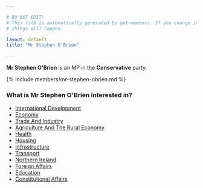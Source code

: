 ```yaml
---

# DO NOT EDIT!
# This file is automatically generated by get-members. If you change it, bad
# things will happen.

layout: default
title: "Mr Stephen O'Brien"

---
```


**Mr Stephen O'Brien** is an MP in the **Conservative** party.

{% include members/mr-stephen-obrien.md %}

### What is Mr Stephen O'Brien interested in?


* [International Development](/interests/international-development.html)
* [Economy](/interests/economy.html)
* [Trade And Industry](/interests/trade-and-industry.html)
* [Agriculture And The Rural Economy](/interests/agriculture-and-the-rural-economy.html)
* [Health](/interests/health.html)
* [Housing](/interests/housing.html)
* [Infrastructure](/interests/infrastructure.html)
* [Transport](/interests/transport.html)
* [Northern Ireland](/interests/northern-ireland.html)
* [Foreign Affairs](/interests/foreign-affairs.html)
* [Education](/interests/education.html)
* [Constitutional Affairs](/interests/constitutional-affairs.html)
